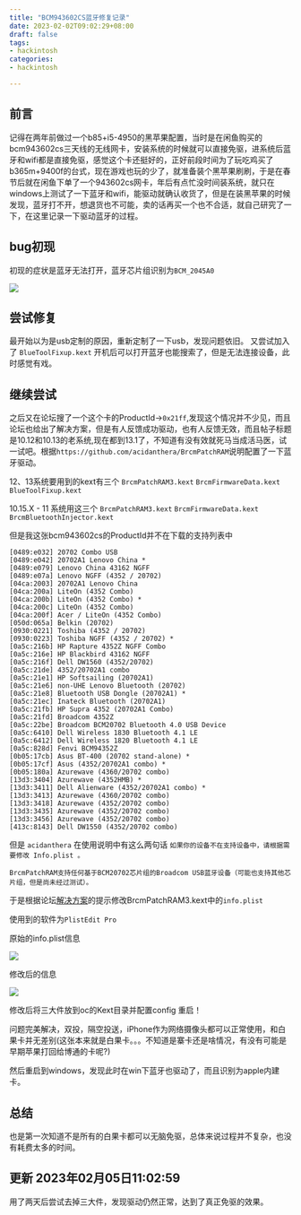 ```yaml
---
title: "BCM943602CS蓝牙修复记录"
date: 2023-02-02T09:02:29+08:00
draft: false
tags:
- hackintosh
categories:
- hackintosh

---
```


## 前言

记得在两年前做过一个b85+i5-4950的黑苹果配置，当时是在闲鱼购买的bcm943602cs三天线的无线网卡，安装系统的时候就可以直接免驱，进系统后蓝牙和wifi都是直接免驱，感觉这个卡还挺好的<!--more-->，正好前段时间为了玩吃鸡买了b365m+9400f的台式，现在游戏也玩的少了，就准备装个黑苹果刷刷，于是在春节后就在闲鱼下单了一个943602cs网卡，年后有点忙没时间装系统，就只在windows上测试了一下蓝牙和wifi，能驱动就确认收货了，但是在装黑苹果的时候发现，蓝牙打不开，想退货也不可能，卖的话再买一个也不合适，就自己研究了一下，在这里记录一下驱动蓝牙的过程。



## bug初现

初现的症状是蓝牙无法打开，蓝牙芯片组识别为`BCM_2045A0`

![](https://cdn.jsdelivr.net/gh/sxz799/tuchuang-blog/img/202302/202302020928309.png)

## 尝试修复
最开始以为是usb定制的原因，重新定制了一下usb，发现问题依旧。
又尝试加入了 `BlueToolFixup.kext` 
开机后可以打开蓝牙也能搜索了，但是无法连接设备，此时感觉有戏。

## 继续尝试

之后又在论坛搜了一个这个卡的ProductId->`0x21ff`,发现这个情况并不少见，而且论坛也给出了解决方案，但是有人反馈成功驱动，也有人反馈无效，而且帖子标题是10.12和10.13的老系统,现在都到13.1了，不知道有没有效就死马当成活马医，试一试吧。根据`https://github.com/acidanthera/BrcmPatchRAM`说明配置了一下蓝牙驱动。

12、13系统要用到的kext有三个
`BrcmPatchRAM3.kext` `BrcmFirmwareData.kext` `BlueToolFixup.kext`

10.15.X - 11 系统用这三个
`BrcmPatchRAM3.kext` `BrcmFirmwareData.kext` `BrcmBluetoothInjector.kext`

但是我这张bcm943602cs的ProductId并不在下载的支持列表中
```
[0489:e032] 20702 Combo USB
[0489:e042] 20702A1 Lenovo China *
[0489:e079] Lenovo China 43162 NGFF
[0489:e07a] Lenovo NGFF (4352 / 20702)
[04ca:2003] 20702A1 Lenovo China
[04ca:200a] LiteOn (4352 Combo)
[04ca:200b] LiteOn (4352 Combo) *
[04ca:200c] LiteOn (4352 Combo)
[04ca:200f] Acer / LiteOn (4352 Combo)
[050d:065a] Belkin (20702)
[0930:0221] Toshiba (4352 / 20702)
[0930:0223] Toshiba NGFF (4352 / 20702) *
[0a5c:216b] HP Rapture 4352Z NGFF Combo
[0a5c:216e] HP Blackbird 43162 NGFF
[0a5c:216f] Dell DW1560 (4352/20702)
[0a5c:21de] 4352/20702A1 combo
[0a5c:21e1] HP Softsailing (20702A1)
[0a5c:21e6] non-UHE Lenovo Bluetooth (20702)
[0a5c:21e8] Bluetooth USB Dongle (20702A1) *
[0a5c:21ec] Inateck Bluetooth (20702A1)
[0a5c:21fb] HP Supra 4352 (20702A1 Combo)
[0a5c:21fd] Broadcom 4352Z
[0a5c:22be] Broadcom BCM20702 Bluetooth 4.0 USB Device
[0a5c:6410] Dell Wireless 1830 Bluetooth 4.1 LE
[0a5c:6412] Dell Wireless 1820 Bluetooth 4.1 LE
[0a5c:828d] Fenvi BCM94352Z
[0b05:17cb] Asus BT-400 (20702 stand-alone) *
[0b05:17cf] Asus (4352/20702A1 combo) *
[0b05:180a] Azurewave (4360/20702 combo)
[13d3:3404] Azurewave (4352HMB) *
[13d3:3411] Dell Alienware (4352/20702A1 combo) *
[13d3:3413] Azurewave (4360/20702 combo)
[13d3:3418] Azurewave (4352/20702 combo)
[13d3:3435] Azurewave (4352/20702 combo)
[13d3:3456] Azurewave (4352/20702 combo)
[413c:8143] Dell DW1550 (4352/20702 combo)
```
但是 `acidanthera` 在使用说明中有这么两句话
`如果你的设备不在支持设备中，请根据需要修改 Info.plist 。`  

`BrcmPatchRAM支持任何基于BCM20702芯片组的Broadcom USB蓝牙设备（可能也支持其他芯片组，但是尚未经过测试）。` 


于是根据论坛[解决方案](https://bbs.pcbeta.com/forum.php?mod=viewthread&tid=1761234&highlight=943602cs%2B21ff)的提示修改BrcmPatchRAM3.kext中的`info.plist`

使用到的软件为`PlistEdit Pro`

原始的info.plist信息

![](https://cdn.jsdelivr.net/gh/sxz799/tuchuang-blog/img/202302/202302020948580.png)

修改后的信息

![](https://cdn.jsdelivr.net/gh/sxz799/tuchuang-blog/img/202302/202302020949499.png)


修改后将三大件放到oc的Kext目录并配置config 重启！

问题完美解决，双投，隔空投送，iPhone作为网络摄像头都可以正常使用，和白果卡并无差别(这张本来就是白果卡。。。不知道是寨卡还是啥情况，有没有可能是早期苹果打回给博通的卡呢?)

然后重启到windows，发现此时在win下蓝牙也驱动了，而且识别为apple内建卡。

## 总结

也是第一次知道不是所有的白果卡都可以无脑免驱，总体来说过程并不复杂，也没有耗费太多的时间。


## 更新 2023年02月05日11:02:59
用了两天后尝试去掉三大件，发现驱动仍然正常，达到了真正免驱的效果。
